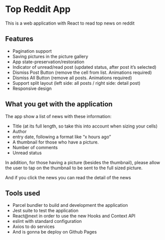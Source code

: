 Top Reddit App
==============

This is a web application with React to read top news on reddit

## Features

- Pagination support
- Saving pictures in the picture gallery
- App state-preservation/restoration
- Indicator of unread/read post (updated status, after post it’s selected)
- Dismiss Post Button (remove the cell from list. Animations required)
- Dismiss All Button (remove all posts. Animations required)
- Support split layout (left side: all posts / right side: detail post)
- Responsive design

## What you get with the application 

The app show a list of news with these information:

- Title (at its full length, so take this into account when sizing your cells)
- Author
- entry date, following a format like “x hours ago” 
- A thumbnail for those who have a picture.
- Number of comments
- Unread status

In addition, for those having a picture (besides the thumbnail), please allow the user to tap on the thumbnail to be sent to the full sized picture.

And if you click the news you can read the detail of the news

## Tools used

- Parcel bundler to build and development the application
- Jest suite to test the application
- React@next in order to use the new Hooks and Context API
- eslint with standard configuration
- Axios to do services
- And is gonna be deploy on Github Pages